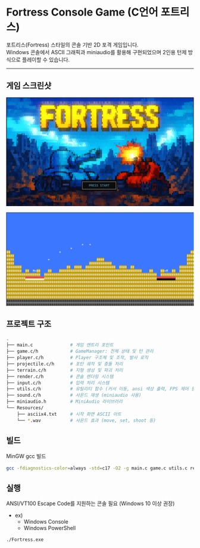 # Fortress Console Game (C언어 포트리스)

포트리스(Fortress) 스타일의 콘솔 기반 2D 포격 게임입니다.  
Windows 콘솔에서 ASCII 그래픽과 miniaudio를 활용해 구현되었으며  2인용 턴제 방식으로 플레이할 수 있습니다.

---

## 게임 스크린샷
![게임 타이틀 화면](/Resources/title.png)

![게임 플레이 화면](/Resources/playing.png)

## 프로젝트 구조
```bash
.
├── main.c              # 게임 엔트리 포인트
├── game.c/h            # GameManager: 전체 상태 및 턴 관리
├── player.c/h          # Player 구조체 및 조작, 발사 로직
├── projectile.c/h      # 포탄 궤적 및 충돌 처리
├── terrain.c/h         # 지형 생성 및 파괴 처리
├── render.c/h          # 콘솔 렌더링 시스템
├── input.c/h           # 입력 처리 시스템
├── utils.c/h           # 유틸리티 함수 (커서 이동, ansi 색상 출력, FPS 제어 등)
├── sound.c/h           # 사운드 재생 (miniaudio 사용)
├── miniaudio.h         # MiniAudio 라이브러리
└── Resources/
    ├── asciix4.txt     # 시작 화면 ASCII 아트
    └── *.wav           # 사운드 효과 (move, set, shoot 등)
```

## 빌드
MinGW gcc 빌드
```bash
gcc -fdiagnostics-color=always -std=c17 -O2 -g main.c game.c utils.c render.c terrain.c player.c projectile.c input.c sound.c -o Forstrss.exe -ldsound -lwinmm
```

## 실행
ANSI/VT100 Escape Code를 지원하는 콘솔 필요 (Windows 10 이상 권장)
- ex)
    - Windows Console
    - Windows PowerShell

```bash
./Fortress.exe
```

